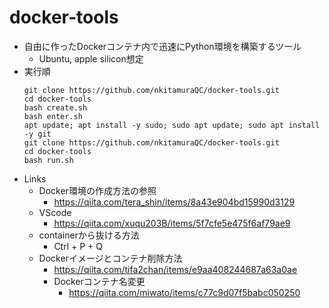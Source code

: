 # docker-tools
- 自由に作ったDockerコンテナ内で迅速にPython環境を構築するツール
  - Ubuntu, apple silicon想定
- 実行順
  ```shell
  git clone https://github.com/nkitamuraQC/docker-tools.git
  cd docker-tools
  bash create.sh
  bash enter.sh
  apt update; apt install -y sudo; sudo apt update; sudo apt install -y git
  git clone https://github.com/nkitamuraQC/docker-tools.git
  cd docker-tools
  bash run.sh
  ```
- Links
  - Docker環境の作成方法の参照
    - https://qiita.com/tera_shin/items/8a43e904bd15990d3129
  - VScode
    - https://qiita.com/xuqu203B/items/5f7cfe5e475f6af79ae9
  - containerから抜ける方法
    - Ctrl + P + Q
  - Dockerイメージとコンテナ削除方法
    - https://qiita.com/tifa2chan/items/e9aa408244687a63a0ae
    - Dockerコンテナ名変更
      - https://qiita.com/miwato/items/c77c9d07f5babc050250
